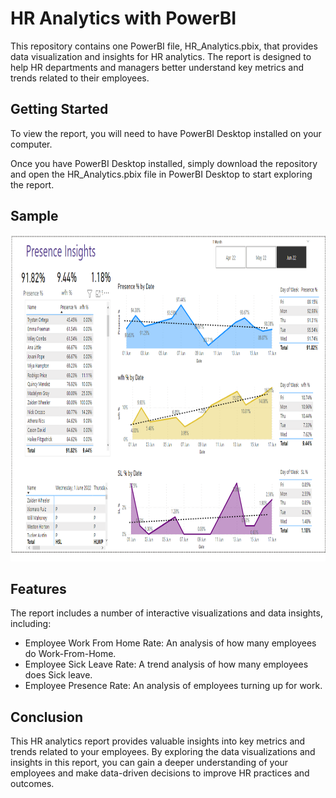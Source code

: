 # HR Analytics with PowerBI
This repository contains one PowerBI file, HR_Analytics.pbix, that provides data visualization and insights for HR analytics. The report is designed to help HR departments and managers better understand key metrics and trends related to their employees.

## Getting Started
To view the report, you will need to have PowerBI Desktop installed on your computer.

Once you have PowerBI Desktop installed, simply download the repository and open the HR_Analytics.pbix file in PowerBI Desktop to start exploring the report.

## Sample
<a href="https://github.com/Jomar77/HR-Analytics-PowerBI/blob/main/report.png">
    <img src="report.png" alt="report" width="902" height="522">
  </a>

## Features
The report includes a number of interactive visualizations and data insights, including:

- Employee Work From Home Rate: An analysis of how many employees do Work-From-Home.
- Employee Sick Leave Rate: A trend analysis of how many employees does Sick leave.
- Employee Presence Rate: An analysis of employees turning up for work.

## Conclusion
This HR analytics report provides valuable insights into key metrics and trends related to your employees. By exploring the data visualizations and insights in this report, you can gain a deeper understanding of your employees and make data-driven decisions to improve HR practices and outcomes.




